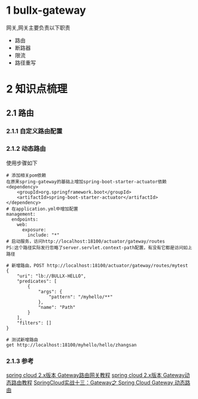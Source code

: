 # 1 bullx-gateway
网关,网关主要负责以下职责
* 路由
* 断路器
* 限流
* 路径重写

# 2 知识点梳理

## 2.1 路由

### 2.1.1 自定义路由配置

### 2.1.2 动态路由
使用步骤如下
```
# 添加相关pom依赖
在原来spring-gateway的基础上增加spring-boot-starter-actuator依赖
<dependency>
    <groupId>org.springframework.boot</groupId>
    <artifactId>spring-boot-starter-actuator</artifactId>
</dependency>
# 在application.yml中增加配置
management:
  endpoints:
    web:
      exposure:
        include: "*"
# 启动服务，访问http://localhost:18100/actuator/gateway/routes
PS:这个路径实际发行忽略了server.servlet.context-path配置，有没有它都是访问如上路径

# 新增路由，POST http://localhost:18100/actuator/gateway/routes/mytest
{
    "uri": "lb://BULLX-HELLO",
    "predicates": [
        {
            "args": {
                "pattern": "/myhello/**"
            },
            "name": "Path"
        }
    ],
    "filters": []
}

# 测试新增路由
get http://localhost:18100/myhello/hello/zhangsan
```

### 2.1.3 参考
[spring cloud 2.x版本 Gateway路由网关教程](https://juejin.im/post/5da191fd51882555704c887b)
[spring cloud 2.x版本 Gateway动态路由教程](https://juejin.im/post/5dbee3dde51d456e652839ea)
[SpringCloud实战十三：Gateway之 Spring Cloud Gateway 动态路由](https://blog.csdn.net/zhuyu19911016520/article/details/86557165)